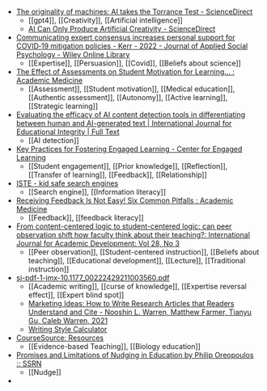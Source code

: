 - [The originality of machines: AI takes the Torrance Test - ScienceDirect](https://www.sciencedirect.com/science/article/pii/S2713374523000249)
	- [[gpt4]], [[Creativity]], [[Artificial intelligence]]
	- [AI Can Only Produce Artificial Creativity - ScienceDirect](https://www.sciencedirect.com/science/article/pii/S2713374523000225)
- [Communicating expert consensus increases personal support for COVID‐19 mitigation policies - Kerr - 2022 - Journal of Applied Social Psychology - Wiley Online Library](https://onlinelibrary.wiley.com/doi/full/10.1111/jasp.12827)
	- [[Expertise]], [[Persuasion]], [[Covid]], [[Beliefs about science]]
- [The Effect of Assessments on Student Motivation for Learning... : Academic Medicine](https://journals.lww.com/academicmedicine/fulltext/2023/09000/the_effect_of_assessments_on_student_motivation.30.aspx)
	- [[Assessment]], [[Student motivation]], [[Medical education]], [[Authentic assessment]], [[Autonomy]], [[Active learning]], [[Strategic learning]]
- [Evaluating the efficacy of AI content detection tools in differentiating between human and AI-generated text | International Journal for Educational Integrity | Full Text](https://edintegrity.biomedcentral.com/articles/10.1007/s40979-023-00140-5)
	- [[AI detection]]
- [Key Practices for Fostering Engaged Learning - Center for Engaged Learning](https://www.centerforengagedlearning.org/books/key-practices-for-fostering-engaged-learning/)
	- [[Student engagement]], [[Prior knowledge]], [[Reflection]], [[Transfer of learning]], [[Feedback]], [[Relationship]]
- [ISTE - kid safe search engines](https://www.iste.org/explore/iste-standards/5-safe-search-engines-kids)
	- [[Search engine]], [[Information literacy]]
- [Receiving Feedback Is Not Easy! Six Common Pitfalls : Academic Medicine](https://journals.lww.com/academicmedicine/fulltext/2023/05000/receiving_feedback_is_not_easy__six_common.40.aspx)
	- [[Feedback]], [[feedback literacy]]
- [From content-centered logic to student-centered logic: can peer observation shift how faculty think about their teaching?: International Journal for Academic Development: Vol 28, No 3](https://www.tandfonline.com/doi/abs/10.1080/1360144X.2021.2015691?journalCode=rija20)
	- [[Peer observation]], [[Student-centered instruction]], [[Beliefs about teaching]], [[Educational development]], [[Lecture]], [[Traditional instruction]]
- [sj-pdf-1-jmx-10.1177_00222429211003560.pdf](https://journals.sagepub.com/doi/suppl/10.1177/00222429211003560/suppl_file/sj-pdf-1-jmx-10.1177_00222429211003560.pdf)
	- [[Academic writing]], [[curse of knowledge]], [[Expertise reversal effect]], [[Expert blind spot]]
	- [Marketing Ideas: How to Write Research Articles that Readers Understand and Cite - Nooshin L. Warren, Matthew Farmer, Tianyu Gu, Caleb Warren, 2021](https://journals.sagepub.com/doi/abs/10.1177/00222429211003560)
	- [Writing Style Calculator](http://writingclaritycalculator.com/)
- [CourseSource: Resources](https://qubeshub.org/community/groups/coursesource/publications)
	- [[Evidence-based Teaching]], [[Biology education]]
- [Promises and Limitations of Nudging in Education by Philip Oreopoulos :: SSRN](https://papers.ssrn.com/sol3/papers.cfm?abstract_id=3695419)
	- [[Nudge]]
-